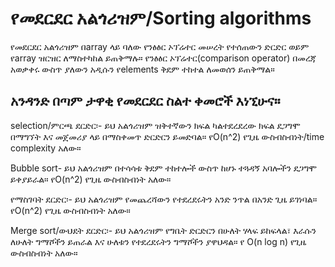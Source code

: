 # የመደርደር አልጎሪዝም/Sorting algorithms

የመደርደር አልጎሪዝም በarray ላይ ባለው የንፅፅር ኦፕሬተር መሠረት የተሰጠውን ድርድር ወይም የarray ዝርዝር ለማስተካከል ይጠቅማሉ። የንፅፅር ኦፕሬተር(comparison operator) በመረጃ አወቃቀሩ ውስጥ ያለውን አዲሱን የelements ቅደም ተከተል ለመወሰን ይጠቅማል። 

## አንዳንድ በጣም ታዋቂ የመደርደር ስልተ ቀመሮች እነኚሁና።

selection/ምርጫ ደርድር፡- ይህ አልጎሪዝም ዝቅተኛውን ክፍል ካልተደረደረው ክፍል ደጋግሞ በማግኘት እና መጀመሪያ ላይ በማስቀመጥ ድርድርን ይመድባል። የO(n^2) የጊዜ ውስብስብነት/time complexity አለው።

Bubble sort- ይህ አልጎሪዝም በተሳሳቱ ቅደም ተከተሎች ውስጥ ከሆኑ ተጓዳኝ አባሎችን ደጋግሞ ይቀያይራል። የO(n^2) የጊዜ ውስብስብነት አለው።

የማስገባት ደርድር፡- ይህ አልጎሪዝም የመጨረሻውን የተደረደሩትን አንድ ንጥል በአንድ ጊዜ ይገነባል። የO(n^2) የጊዜ ውስብስብነት አለው።

Merge sort/ውህደት ደርድር፡- ይህ አልጎሪዝም የግቤት ድርድርን በሁለት ሃላፍ ይከፍላል፣ እራሱን ለሁለት ግማሾችን ይጠራል እና ሁለቱን የተደረደሩትን ግማሾችን ያዋህዳል። የ O(n log n) የጊዜ ውስብስብነት አለው።